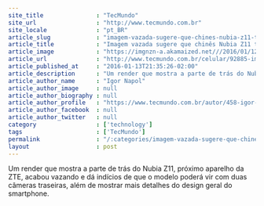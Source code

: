 ```yaml
---
site_title               : "TecMundo"
site_url                 : "http://www.tecmundo.com.br"
site_locale              : "pt_BR"
article_slug             : "imagem-vazada-sugere-que-chines-nubia-z11-tera-duas-cameras-traseiras"
article_title            : "Imagem vazada sugere que chinês Nubia Z11 terá duas câmeras traseiras"
article_image            : "https://imgnzn-a.akamaized.net///2016/01/12/12181011197514-t1200x480.jpg"
article_url              : "http://www.tecmundo.com.br/celular/92885-imagem-vazada-sugere-chines-nubia-z11-tera-duas-cameras-traseiras.htm"
article_published_at     : "2016-01-13T21:35:26-02:00"
article_description      : "Um render que mostra a parte de trás do Nubia Z11, próximo aparelho da ZTE, acabou vazando e dá indícios de que o modelo poderá vir com duas câmeras traseiras, além de mostrar mais detalhes do design geral do smartphone."
article_author_name      : "Igor Napol"
article_author_image     : null
article_author_biography : null
article_author_profile   : "https://www.tecmundo.com.br/autor/458-igor-napol/"
article_author_facebook  : null
article_author_twitter   : null
category                 : ['technology']
tags                     : ['TecMundo']
permalink                : "/:categories/imagem-vazada-sugere-que-chines-nubia-z11-tera-duas-cameras-traseiras/"
layout                   : post
---
```


Um render que mostra a parte de trás do Nubia Z11, próximo aparelho da ZTE, acabou vazando e dá indícios de que o modelo poderá vir com duas câmeras traseiras, além de mostrar mais detalhes do design geral do smartphone.
